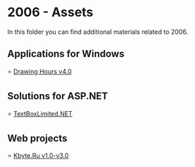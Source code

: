 # 2006 - Assets

In this folder you can find additional materials related to 2006.

## Applications for Windows

:star: [Drawing Hours v4.0](drawing_hours.md)

## Solutions for ASP.NET

:star: [TextBoxLimited.NET](textboxlimited.md)

## Web projects

:star: [Kbyte.Ru v1.0-v3.0](kbyte.md)
